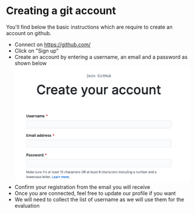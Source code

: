 # Creating a git account

You'll find below the basic instructions which are require to create an account on github.

  - Connect on https://github.com/
  - Click on "Sign up"
  - Create an account by entering a username, an email and a password as shown below
  ![account creation](GitAccount.png)
  - Confirm your registration from the email you will receive
  - Once you are connected, feel free to update our profile if you want
  - We will need to collect the list of username as we will use them for the evaluation

